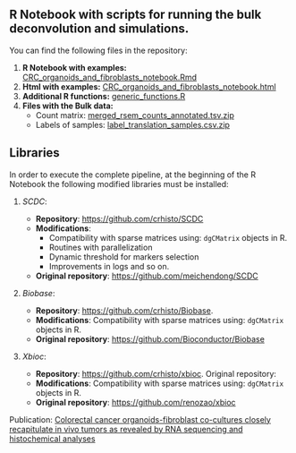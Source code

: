 
## R Notebook with scripts for running the bulk deconvolution and simulations.

You can find the following files in the repository:
1. **R Notebook with examples:** [CRC_organoids_and_fibroblasts_notebook.Rmd](CRC_organoids_and_fibroblasts_notebook.Rmd)
2. **Html with examples:** [CRC_organoids_and_fibroblasts_notebook.html](https://htmlpreview.github.io/?https://github.com/crhisto/CRC_organoids_and_fibroblasts_notebook/blob/master/CRC_organoids_and_fibroblasts_notebook.html)
2. **Additional R functions:** [generic_functions.R](scripts/generic_functions.R)
3. **Files with the Bulk data:** 
      - Count matrix: [merged_rsem_counts_annotated.tsv.zip](data/bulk_dataset/merged_rsem_counts_annotated.tsv.zip)
      - Labels of samples: [label_translation_samples.csv.zip](data/bulk_dataset/label_translation_samples.csv.zip)
## Libraries 

In order to execute the complete pipeline, at the beginning of the R Notebook the following modified libraries must be installed:
1. *SCDC*:    
   - **Repository**: https://github.com/crhisto/SCDC
   - **Modifications**: 
     - Compatibility with sparse matrices using: `dgCMatrix` objects in R.
     - Routines with parallelization
     - Dynamic threshold for markers selection
     - Improvements in logs and so on.
   - **Original repository**: https://github.com/meichendong/SCDC
         
2. *Biobase*: 
   - **Repository**: https://github.com/crhisto/Biobase.
   - **Modifications**: Compatibility with sparse matrices using: `dgCMatrix` objects in R.
   - **Original repository**: https://github.com/Bioconductor/Biobase
            
3. *Xbioc*:   
   - **Repository**: https://github.com/crhisto/xbioc. Original repository: 
   - **Modifications**: Compatibility with sparse matrices using: `dgCMatrix` objects in R.
   - **Original repository**: https://github.com/renozao/xbioc
            
Publication: [Colorectal cancer organoids-fibroblast co-cultures closely recapitulate in vivo tumors as revealed by RNA sequencing and histochemical analyses](https://www.doi.org/)
